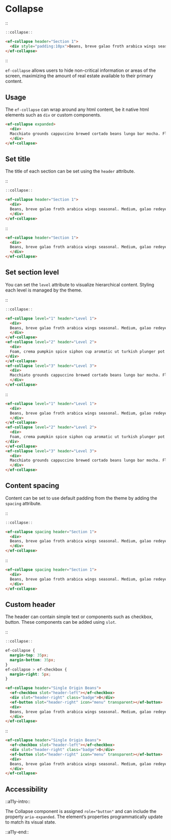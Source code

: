 <!--
type: page
title: Collapse
location: ./elements/collapse
layout: default
-->

# Collapse
::
```javascript
::collapse::
```
```html
<ef-collapse header="Section 1">
  <div style="padding:10px">Beans, breve galao froth arabica wings seasonal. Medium, galao redeye single origin brewed rich flavour as crema.</div>
</ef-collapse>
```
::

`ef-collapse` allows users to hide non-critical information or areas of the screen, maximizing the amount of real estate available to their primary content.

## Usage
The `ef-collapse` can wrap around any html content, be it native html elements such as `div` or custom components.

```html
<ef-collapse expanded>
  <div>
  Macchiato grounds cappuccino brewed cortado beans lungo bar mocha. Flavour, irish bar siphon foam siphon skinny est trifecta.
  </div>
</ef-collapse>
```

## Set title
The title of each section can be set using the `header` attribute.

::
```javascript
::collapse::
```
```html
<ef-collapse header="Section 1">
  <div>
  Beans, breve galao froth arabica wings seasonal. Medium, galao redeye single origin brewed rich flavour as crema.
  </div>
</ef-collapse>
```
::

```html
<ef-collapse header="Section 1">
  <div>
  Beans, breve galao froth arabica wings seasonal. Medium, galao redeye single origin brewed rich flavour as crema.
  </div>
</ef-collapse>
```

## Set section level
You can set the `level` attribute to visualize hierarchical content. Styling each level is managed by the theme.

::
```javascript
::collapse::
```
```html
<ef-collapse level="1" header="Level 1">
  <div>
  Beans, breve galao froth arabica wings seasonal. Medium, galao redeye single origin brewed rich flavour as crema.
  </div>
</ef-collapse>
<ef-collapse level="2" header="Level 2">
  <div>
  Foam, crema pumpkin spice siphon cup aromatic ut turkish plunger pot dark. That macchiato robusta sweet galao blue mountain to go trifecta fair trade.
</div>
</ef-collapse>
<ef-collapse level="3" header="Level 3">
  <div>
  Macchiato grounds cappuccino brewed cortado beans lungo bar mocha. Flavour, irish bar siphon foam siphon skinny est trifecta.
  </div>
</ef-collapse>
```
::

```html
<ef-collapse level="1" header="Level 1">
  <div>
  Beans, breve galao froth arabica wings seasonal. Medium, galao redeye single origin brewed rich flavour as crema.
  </div>
</ef-collapse>
<ef-collapse level="2" header="Level 2">
  <div>
  Foam, crema pumpkin spice siphon cup aromatic ut turkish plunger pot dark. That macchiato robusta sweet galao blue mountain to go trifecta fair trade.
</div>
</ef-collapse>
<ef-collapse level="3" header="Level 3">
  <div>
  Macchiato grounds cappuccino brewed cortado beans lungo bar mocha. Flavour, irish bar siphon foam siphon skinny est trifecta.
  </div>
</ef-collapse>
```

## Content spacing
Content can be set to use default padding from the theme by adding the `spacing` attribute.

::
```javascript
::collapse::
```
```html
<ef-collapse spacing header="Section 1">
  <div>
  Beans, breve galao froth arabica wings seasonal. Medium, galao redeye single origin brewed rich flavour as crema.
  </div>
</ef-collapse>
```
::

```html
<ef-collapse spacing header="Section 1">
  <div>
  Beans, breve galao froth arabica wings seasonal. Medium, galao redeye single origin brewed rich flavour as crema.
  </div>
</ef-collapse>
```

## Custom header
The header can contain simple text or components such as checkbox, button. These components can be added using `slot`.

::
```javascript
::collapse::
```
```css
ef-collapse {
  margin-top: 35px;
  margin-bottom: 35px;
}
ef-collapse > ef-checkbox {
  margin-right: 5px;
}
```
```html
<ef-collapse header="Single Origin Beans">
  <ef-checkbox slot="header-left"></ef-checkbox>
  <div slot="header-right" class="badge">8</div>
  <ef-button slot="header-right" icon="menu" transparent></ef-button>
  <div>
  Beans, breve galao froth arabica wings seasonal. Medium, galao redeye single origin brewed rich flavour as crema.
  </div>
</ef-collapse>
```
::

```html
<ef-collapse header="Single Origin Beans">
  <ef-checkbox slot="header-left"></ef-checkbox>
  <div slot="header-right" class="badge">8</div>
  <ef-button slot="header-right" icon="menu" transparent></ef-button>
  <div>
  Beans, breve galao froth arabica wings seasonal. Medium, galao redeye single origin brewed rich flavour as crema.
  </div>
</ef-collapse>
```

## Accessibility
::a11y-intro::

The Collapse component is assigned `role="button"` and can include the property `aria-expanded`. The element’s properties programmatically update to match its visual state.  

::a11y-end::
